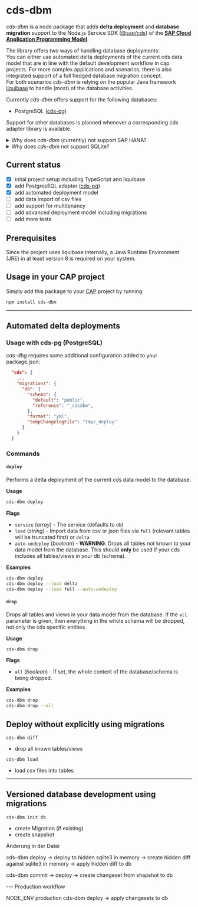 # cds-dbm 

_cds-dbm_ is a node package that adds **delta deployment** and **database migration** support to the Node.js Service SDK (<a href="https://www.npmjs.com/package/@sap/cds">@sap/cds</a>) of the <a href="https://cap.cloud.sap/docs/about/">**SAP Cloud Application Programming Model**</a>. 

The library offers two ways of handling database deployments:<br>
You can either use automated delta deployments of the current cds data model that are in line with the default development workflow in cap projects. For more complex applications and scenarios, there is also integrated support of a full fledged database migration concept.
<br> For both scenarios _cds-dbm_ is relying on the popular Java framework <a href="https://www.liquibase.org/">liquibase</a> to handle (most) of the database activities.

Currently _cds-dbm_ offers support for the following databases:

- PostgreSQL (<a href="https://github.com/sapmentors/cds-pg">cds-pg</a>)

Support for other databases is planned whenever a corresponding cds adapter library is available.

<details><summary>Why does <i>cds-dbm</i> (currently) not support SAP HANA?</summary>
<p>

As SAP HANA is a first class citizen in CAP, SAP offers its own deployment solution (<a href="https://www.npmjs.com/package/@sap/hdi-deploy">@sap/hdi-deploy</a>). With CAP it is possible to directly compile a data model into SAP HANA fragments (.hdbtable, etc.), which can then be deployed by the hdi-deploy module taking care  of all the important stuff (delta handling, hdi-management on XSA or SAP Cloud Platform, etc.).
<br>
Nevertheless it may be suitable to use the <a href="https://github.com/liquibase/liquibase-hanadb">liquibase-hanadb</a> adapter to add an alternative deployment solution. If so, support might be added in the future.

</p>
</details>

<details>
<summary>Why does <i>cds-dbm</i> not support SQLite?</summary>
<p>

</p>
</details>

## Current status

- [x] inital project setup including TypeScript and liquibase
- [x] add PostgresSQL adapter (<a href="https://github.com/sapmentors/cds-pg">cds-pg</a>)
- [x] add automated deployment model 
- [ ] add data import of csv files
- [ ] add support for multitenancy
- [ ] add advanced deployment model including migrations
- [ ] add more tests

## Prerequisites

Since the project uses liquibase internally, a Java Runtime Environment (JRE) in at least version 8 is required on your system.

## Usage in your CAP project

Simply add this package to your [CAP](https://cap.cloud.sap/docs/) project by running:

```bash
npm install cds-dbm
```

---

## Automated delta deployments


### Usage with cds-pg (PostgreSQL)

_cds-dbg_ requires some additional configuration added to your package.json:

```JSON
  "cds": {
    ...
    "migrations": {
      "db": {
        "schema": {
          "default": "public",
          "reference": "_cdsdbm",
        },
        "format": "yml",
        "tempChangelogFile": "tmp/_deploy"
      }
    }
  }
```


### Commands

#### `deploy`

Performs a delta deployment of the current cds data model to the database.

**Usage**

```bash
cds-dbm deploy
```

**Flags**

- `service` (*array*) - The service (defaults to `db`)
- `load` (*string*) - Import data from csv or json files via `full` (relevant tables will be truncated first) or `delta` 
- `auto-undeploy` (*boolean*) - **WARNING**: Drops all tables not known to your data model from the database. This should **only** be used if your cds includes all tables/views in your db (schema).

**Examples**

```bash
cds-dbm deploy
cds-dbm deploy --load delta
cds-dbm deploy --load full --auto-undeploy
```

#### `drop`

Drops all tables and views in your data model from the database. If the `all` parameter is given, then everything in the whole schema will be dropped, not only the cds specific entities.

**Usage**

```bash
cds-dbm drop
```

**Flags**

- `all` (*boolean*) - If set, the whole content of the database/schema is being dropped.


**Examples**

```bash
cds-dbm drop
cds-dbm drop --all
```


## Deploy without explicitly using migrations

`cds-dbm diff`

- drop all known tables/views


`cds-dbm load`

- load csv files into tables

---
## Versioned database development using migrations 

`cds-dbm init db`

- create Migration (if existing)
- create snapshot

Änderung in der Datei

cds-dbm deploy
-> deploy to hidden sqlite3 in memory
-> create hidden diff against sqlite3 in memory
-> apply hidden diff to db

cds-dbm commit
-> deploy
-> create changeset from shapshot to db

--- Production workflow

NODE_ENV production cds-dbm deploy
-> apply changesets to db
